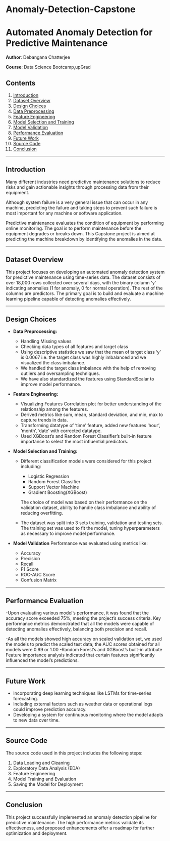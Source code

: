 # Anomaly-Detection-Capstone
# Automated Anomaly Detection for Predictive Maintenance
**Author**: Debangana Chatterjee

**Course**: Data Science Bootcamp,upGrad

## Contents
1. [Introduction](#introduction)
2. [Dataset Overview](#dataset-overview)
3. [Design Choices](#design-choices)
4. [Data Preprocessing](##data-preprocessing)
5. [Feature Engineering](##feature-engineering)
6. [Model Selection and Training](##model-selection-and-training)
7. [Model Validation](##model-validation)
8. [Performance Evaluation](#performance-evaluation)
9. [Future Work](#future-work)
10. [Source Code](#source-code)
11. [Conclusion](#conclusion)

---

## Introduction
Many different industries need predictive maintenance solutions to reduce risks and gain actionable insights through processing data from their equipment.

Although system failure is a very general issue that can occur in any machine, predicting the failure and taking steps to prevent such failure is most important for any machine or software application.

Predictive maintenance evaluates the condition of equipment by performing online monitoring. The goal is to perform maintenance before the equipment degrades or breaks down.
This Capstone project is aimed at predicting the machine breakdown by identifying the anomalies in the data.

---

## Dataset Overview

This project focuses on developing an automated anomaly detection system for predictive maintenance using time-series data. The dataset consists of over 18,000 rows collected over several days, with the binary column 'y' indicating anomalies (1 for anomaly, 0 for normal operation). The rest of the columns are predictors. The primary goal is to build and evaluate a machine learning pipeline capable of detecting anomalies effectively.

---

## Design Choices
- **Data Preprocessing:**
  -	Handling Missing values
  -	Checking data types of all features and target class 
  - Using descriptive statistics we saw that the mean of target class ‘y’ is 0.0067 i.e. the target class was highly imbalanced and we visualized the class imbalance. 
  -	We handled the target class imbalance with the help of removing outliers and oversampling techniques.
  -	We have also standardized the features using StandardScalar to improve model performance.


- **Feature Engineering:**
  -	Visualizing Features Correlation plot for better understanding of the relationship among the features.
  -	Derived metrics like sum, mean, standard deviation, and min, max to capture trends in data.
  -	Transforming datatype of ‘time’ feature, added new features ‘hour’, ’month’, ’date’ with corrected datatype.
  -	Used XGBoost’s and Random Forest Classifier’s built-in feature importance to select the most influential predictors.


- **Model Selection and Training:**
  -	Different classification models were considered for this project including:
      -	Logistic Regression
      -	Random Forest Classifier
      -	Support Vector Machine
      -	Gradient Boosting(XGBoost)
   	
    The choice of model was based on their performance on the validation dataset, ability to handle class imbalance and ability of reducing overfitting.
   	
  - The dataset was split into 3 sets training, validation and testing sets. The training set was used to fit the model, tuning hyperparameters as necessary to improve model performance.


- **Model Validation**
Performance was evaluated using metrics like:
  - Accuracy
  - Precision
  - Recall
  - F1 Score
  - ROC-AUC Score
  - Confusion Matrix

---

## Performance Evaluation
-Upon evaluating various model’s performance, it was found that the accuracy score exceeded 75%, meeting the project’s success criteria. 
 Key performance metrics demonstrated that all the models were capable of detecting anomalies effectively, balancing both precision and recall.
 
-As all the models showed high accuracy on scaled validation set, we used the models to predict the scaled test data; the AUC scores obtained for all models were 0.99 or 1.00
-Random Forest’s and XGBoost’s built-in attribute Feature importance analysis indicated that certain features significantly influenced the model’s predictions.


---

## Future Work
- Incorporating deep learning techniques like LSTMs for time-series forecasting.
-	Including external factors such as weather data or operational logs could improve prediction accuracy.
-	Developing a system for continuous monitoring where the model adapts to new data over time.

---

## Source Code
The source code used in this project includes the following steps:
1. Data Loading and Cleaning
2. Exploratory Data Analysis (EDA)
3. Feature Engineering
4. Model Training and Evaluation
5. Saving the Model for Deployment

---

## Conclusion
This project successfully implemented an anomaly detection pipeline for predictive maintenance. The high performance metrics validate its effectiveness, and proposed enhancements offer a roadmap for further optimization and deployment.
